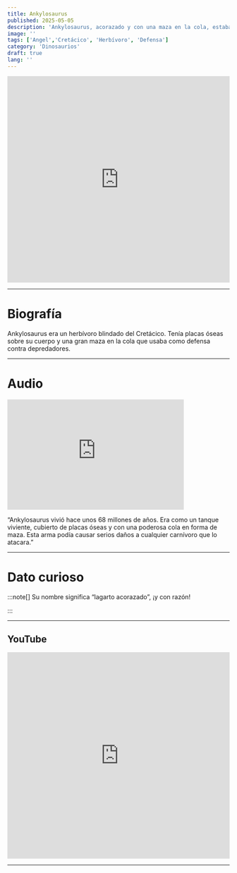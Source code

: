 ```yaml
---
title: Ankylosaurus
published: 2025-05-05
description: 'Ankylosaurus, acorazado y con una maza en la cola, estaba bien preparado para defenderse de depredadores.'
image: ''
tags: ['Angel','Cretácico', 'Herbívoro', 'Defensa']
category: 'Dinosaurios'
draft: true 
lang: ''
---
```

<iframe width="100%" height="468" src="https://drive.google.com/file/d/1Tq-iIJdrIzJpLOlc0ccZsOKt7sBmSvmz/preview" frameborder="0" allowfullscreen></iframe>

---

# Biografía
Ankylosaurus era un herbívoro blindado del Cretácico. Tenía placas óseas sobre su cuerpo y una gran maza en la cola que usaba como defensa contra depredadores.

---
# Audio

<iframe width="400" height="250" src="https://drive.google.com/file/d/1pDq4Xf3kK6udkzGaaX8YrQBXdLw4UmLJ/preview" frameborder="0" allowfullscreen></iframe>

“Ankylosaurus vivió hace unos 68 millones de años. Era como un tanque viviente, cubierto de placas óseas y con una poderosa cola en forma de maza. Esta arma podía causar serios daños a cualquier carnívoro que lo atacara.”

---

# Dato curioso
:::note[]
Su nombre significa “lagarto acorazado”, ¡y con razón!

:::

---
## YouTube

<iframe width="100%" height="468" src="https://www.youtube.com/embed/YrueIJkdCrc?si=8sfOC5vc4Nxqpey7" title="YouTube video player" frameborder="0" allow="accelerometer; autoplay; clipboard-write; encrypted-media; gyroscope; picture-in-picture; web-share" allowfullscreen></iframe>

---